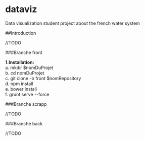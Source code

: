 dataviz
=======

Data visualization student project about the french water system

##Introduction
<p>
  //TODO
</p>

###Branche front
<p>
<b>1.Installation:</b><br />
a. mkdir $nomDuProjet<br />
b. cd nomDuProjet<br />
c. git clone -b front $nomRepository<br />
d. npm install<br />
e. bower install<br />
f. grunt serve --force<br />
</p>

###Branche scrapp
<p>
  //TODO
</p>

###Branche back
<p>
  //TODO
</p>
